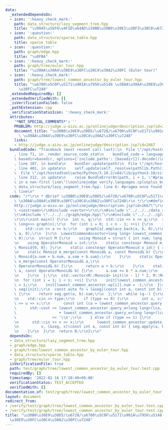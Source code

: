 ```yaml
---
data:
  _extendedDependsOn:
  - icon: ':heavy_check_mark:'
    path: data_structure/lazy_segment_tree.hpp
    title: "\u9045\u5EF6\u4F1D\u64AD\u30BB\u30B0\u30E1\u30F3\u30C8\u6728"
  - icon: ':question:'
    path: data_structure/sparse_table.hpp
    title: sparse table
  - icon: ':question:'
    path: graph/edge.hpp
    title: "\u8FBA"
  - icon: ':heavy_check_mark:'
    path: graph/tree/euler_tour.hpp
    title: "\u30AA\u30A4\u30E9\u30FC\u30C4\u30A2\u30FC (Euler tour)"
  - icon: ':heavy_check_mark:'
    path: graph/tree/lowest_common_ancestor_by_euler_tour.hpp
    title: "\u6700\u5C0F\u5171\u901A\u7956\u5148 \u30AA\u30A4\u30E9\u30FC\u30C4\u30A2\
      \u30FC\u7248"
  _extendedRequiredBy: []
  _extendedVerifiedWith: []
  _isVerificationFailed: false
  _pathExtension: cpp
  _verificationStatusIcon: ':heavy_check_mark:'
  attributes:
    '*NOT_SPECIAL_COMMENTS*': ''
    PROBLEM: http://judge.u-aizu.ac.jp/onlinejudge/description.jsp?id=2667
    document_title: "\u30B0\u30E9\u30D5/\u6728/\u6700\u5C0F\u5171\u901A\u7956\u5148\
      \ \u30AA\u30A4\u30E9\u30FC\u30C4\u30A2\u30FC\u7248"
    links:
    - http://judge.u-aizu.ac.jp/onlinejudge/description.jsp?id=2667
  bundledCode: "Traceback (most recent call last):\n  File \"/opt/hostedtoolcache/Python/3.10.2/x64/lib/python3.10/site-packages/onlinejudge_verify/documentation/build.py\"\
    , line 71, in _render_source_code_stat\n    bundled_code = language.bundle(stat.path,\
    \ basedir=basedir, options={'include_paths': [basedir]}).decode()\n  File \"/opt/hostedtoolcache/Python/3.10.2/x64/lib/python3.10/site-packages/onlinejudge_verify/languages/cplusplus.py\"\
    , line 187, in bundle\n    bundler.update(path)\n  File \"/opt/hostedtoolcache/Python/3.10.2/x64/lib/python3.10/site-packages/onlinejudge_verify/languages/cplusplus_bundle.py\"\
    , line 401, in update\n    self.update(self._resolve(pathlib.Path(included), included_from=path))\n\
    \  File \"/opt/hostedtoolcache/Python/3.10.2/x64/lib/python3.10/site-packages/onlinejudge_verify/languages/cplusplus_bundle.py\"\
    , line 312, in update\n    raise BundleErrorAt(path, i + 1, \"#pragma once found\
    \ in a non-first line\")\nonlinejudge_verify.languages.cplusplus_bundle.BundleErrorAt:\
    \ data_structure/lazy_segment_tree.hpp: line 6: #pragma once found in a non-first\
    \ line\n"
  code: "/*\r\n * @brief \u30B0\u30E9\u30D5/\u6728/\u6700\u5C0F\u5171\u901A\u7956\u5148\
    \ \u30AA\u30A4\u30E9\u30FC\u30C4\u30A2\u30FC\u7248\r\n */\r\n#define PROBLEM \"\
    http://judge.u-aizu.ac.jp/onlinejudge/description.jsp?id=2667\"\r\n\r\n#include\
    \ <iostream>\r\n#include <vector>\r\n\r\n#include \"../../../data_structure/lazy_segment_tree.hpp\"\
    \r\n#include \"../../../graph/edge.hpp\"\r\n#include \"../../../graph/tree/lowest_common_ancestor_by_euler_tour.hpp\"\
    \r\n\r\nint main() {\r\n  int n, q;\r\n  std::cin >> n >> q;\r\n  std::vector<std::vector<Edge<long\
    \ long>>> graph(n);\r\n  for (int i = 0; i < n - 1; ++i) {\r\n    int a, b;\r\n\
    \    std::cin >> a >> b;\r\n    graph[a].emplace_back(a, b, 0);\r\n    graph[b].emplace_back(b,\
    \ a, 0);\r\n  }\r\n  LowestCommonAncestor<long long> lowest_common_ancestor(graph,\
    \ 0);\r\n  struct M {\r\n    using Monoid = struct { int num; long long sum; };\r\
    \n    using OperatorMonoid = int;\r\n    static constexpr Monoid m_id() { return\
    \ Monoid{0, 0}; }\r\n    static constexpr OperatorMonoid o_id() { return 0; }\r\
    \n    static Monoid m_merge(const Monoid& a, const Monoid& b) {\r\n      return\
    \ Monoid{a.num + b.num, a.sum + b.sum};\r\n    }\r\n    static OperatorMonoid\
    \ o_merge(const OperatorMonoid& a,\r\n                                  const\
    \ OperatorMonoid& b) {\r\n      return a + b;\r\n    }\r\n    static Monoid apply(Monoid\
    \ a, const OperatorMonoid& b) {\r\n      a.sum += b * a.num;\r\n      return a;\r\
    \n    }\r\n  };\r\n  std::vector<M::Monoid> init((n - 1) * 2, M::Monoid{0, 0});\r\
    \n  for (int i = 1; i < n; ++i) {\r\n    init[lowest_common_ancestor.down[i]].num\
    \ = 1;\r\n    init[lowest_common_ancestor.up[i]].num = -1;\r\n  }\r\n  LazySegmentTree<M>\
    \ seg(init);\r\n  const auto fn = [&seg](const int a, const int b) -> long long\
    \ {\r\n    return seg.get(a, b).sum;\r\n  };\r\n  while (q--) {\r\n    int type;\r\
    \n    std::cin >> type;\r\n    if (type == 0) {\r\n      int u, v;\r\n      std::cin\
    \ >> u >> v;\r\n      const int lca = lowest_common_ancestor.query(u, v);\r\n\
    \      std::cout << lowest_common_ancestor.query_e<long long>(lca, u, fn)\r\n\
    \                   + lowest_common_ancestor.query_e<long long>(lca, v, fn)\r\n\
    \                << '\\n';\r\n    } else if (type == 1) {\r\n      int v, x;\r\
    \n      std::cin >> v >> x;\r\n      lowest_common_ancestor.update_subtree_e(\r\
    \n          v, [&seg, x](const int a, const int b) { seg.apply(a, b, x); });\r\
    \n    }\r\n  }\r\n  return 0;\r\n}\r\n"
  dependsOn:
  - data_structure/lazy_segment_tree.hpp
  - graph/edge.hpp
  - graph/tree/lowest_common_ancestor_by_euler_tour.hpp
  - data_structure/sparse_table.hpp
  - graph/tree/euler_tour.hpp
  isVerificationFile: true
  path: test/graph/tree/lowest_common_ancestor_by_euler_tour.test.cpp
  requiredBy: []
  timestamp: '2022-02-16 17:10:40+09:00'
  verificationStatus: TEST_ACCEPTED
  verifiedWith: []
documentation_of: test/graph/tree/lowest_common_ancestor_by_euler_tour.test.cpp
layout: document
redirect_from:
- /verify/test/graph/tree/lowest_common_ancestor_by_euler_tour.test.cpp
- /verify/test/graph/tree/lowest_common_ancestor_by_euler_tour.test.cpp.html
title: "\u30B0\u30E9\u30D5/\u6728/\u6700\u5C0F\u5171\u901A\u7956\u5148 \u30AA\u30A4\
  \u30E9\u30FC\u30C4\u30A2\u30FC\u7248"
---
```

